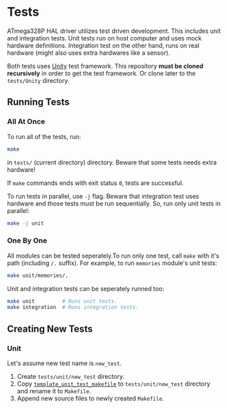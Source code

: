 # Tests

ATmega328P HAL driver utilizes test driven development. This includes unit and integration tests. Unit tests run on host computer and uses mock hardware definitions. Integration test on the other hand, runs on real hardware (might also uses extra hardwares like a sensor).

Both tests uses [Unity](https://github.com/ThrowTheSwitch/Unity) test framework. This repository **must be cloned recursively** in order to get the test framework. Or clone later to the `tests/Unity` directory.

## Running Tests

### All At Once

To run all of the tests, run:

```bash
make
```

in `tests/` (current directory) directory. Beware that some tests needs extra hardware!

If `make` commands ends with exit status `0`, tests are successful.

To run tests in parallel, use `-j` flag. Beware that integration test uses hardware and those tests must be run sequentially. So, run only unit tests in parallel:

```bash
make -j unit
```

### One By One

All modules can be tested seperately.To run only one test, call `make` with it's path (including `/.` suffix). For example, to run `memories` module's unit tests:

```bash
make unit/memories/.
```

Unit and integration tests can be seperately runned too:

```bash
make unit         # Runs unit tests.
make integration  # Runs integration tests.
```

## Creating New Tests

### Unit

Let's assume new test name is `new_test`.

1. Create `tests/unit/new_test` directory.
2. Copy [`template_unit_test_makefile`](template_unit_test_makefile) to `tests/unit/new_test` directory and rename it to `Makefile`.
3. Append new source files to newly created `Makefile`.
